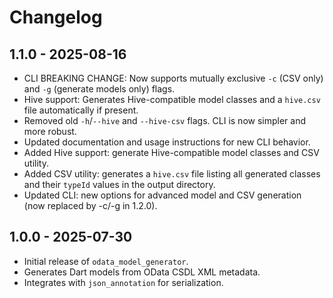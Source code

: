 
# Changelog

## 1.1.0 - 2025-08-16

* CLI BREAKING CHANGE: Now supports mutually exclusive `-c` (CSV only) and `-g` (generate models only) flags.
* Hive support: Generates Hive-compatible model classes and a `hive.csv` file automatically if present.
* Removed old `-h`/`--hive` and `--hive-csv` flags. CLI is now simpler and more robust.
* Updated documentation and usage instructions for new CLI behavior.
* Added Hive support: generate Hive-compatible model classes and CSV utility.
* Added CSV utility: generates a `hive.csv` file listing all generated classes and their `typeId` values in the output directory.
* Updated CLI: new options for advanced model and CSV generation (now replaced by -c/-g in 1.2.0).

## 1.0.0 - 2025-07-30

* Initial release of `odata_model_generator`.
* Generates Dart models from OData CSDL XML metadata.
* Integrates with `json_annotation` for serialization.